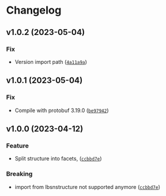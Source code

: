 # Changelog

<!--next-version-placeholder-->

## v1.0.2 (2023-05-04)
### Fix
* Version import path ([`4a11a9a`](https://github.com/Sieboldianus/lbsnstructure-python/commit/4a11a9a1a2bd498c8b2c9b2654752b1f6ffadb90))

## v1.0.1 (2023-05-04)
### Fix
* Compile with protobuf 3.19.0 ([`be97942`](https://github.com/Sieboldianus/lbsnstructure-python/commit/be979426ca78963bc17d5309d4d5802b7f55e7bb))

## v1.0.0 (2023-04-12)
### Feature
* Split structure into facets, ([`ccbbd7e`](https://github.com/Sieboldianus/lbsnstructure-python/commit/ccbbd7e46734ba8fab0eec20cd07d0777f9ab489))

### Breaking
* import from lbsnstructure not supported anymore  ([`ccbbd7e`](https://github.com/Sieboldianus/lbsnstructure-python/commit/ccbbd7e46734ba8fab0eec20cd07d0777f9ab489))
